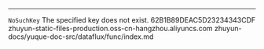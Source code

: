 <?xml version="1.0" encoding="UTF-8"?>
---

<Error>
  <Code>NoSuchKey</Code>
  <Message>The specified key does not exist.</Message>
  <RequestId>62B1B89DEAC5D23234343CDF</RequestId>
  <HostId>zhuyun-static-files-production.oss-cn-hangzhou.aliyuncs.com</HostId>
  <Key>zhuyun-docs/yuque-doc-src/dataflux/func/index.md</Key>
</Error>
